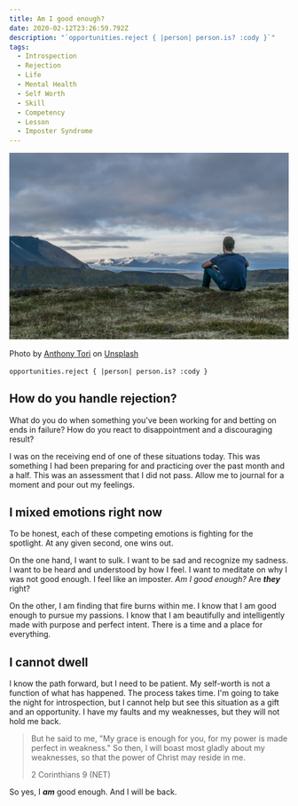 ```yaml
---
title: Am I good enough?
date: 2020-02-12T23:26:59.792Z
description: "`opportunities.reject { |person| person.is? :cody }`"
tags:
  - Introspection
  - Rejection
  - Life
  - Mental Health
  - Self Worth
  - Skill
  - Competency
  - Lesson
  - Imposter Syndrome
---
```


![Photo by Anthony Tori on Unsplash](./hero-image.jpg)

<figcaption>
  Photo by <a href="https://unsplash.com/@anthonytori">Anthony Tori</a> on <a href="https://unsplash.com/s/photos/thinking">Unsplash</a>
</figcaption>

`opportunities.reject { |person| person.is? :cody }`

## How do you handle rejection?

What do you do when something you've been working for and betting on ends in failure?
How do you react to disappointment and a discouraging result?

I was on the receiving end of one of these situations today.
This was something I had been preparing for and practicing over the past month and a half.
This was an assessment that I did not pass.
Allow me to journal for a moment and pour out my feelings.

## I mixed emotions right now

To be honest, each of these competing emotions is fighting for the spotlight.
At any given second, one wins out.

On the one hand, I want to sulk.
I want to be sad and recognize my sadness.
I want to be heard and understood by how I feel.
I want to meditate on why I was not good enough.
I feel like an imposter.
_Am I good enough?_
Are **_they_** right?

On the other, I am finding that fire burns within me.
I know that I am good enough to pursue my passions.
I know that I am beautifully and intelligently made with purpose and perfect intent.
There is a time and a place for everything.

## I cannot dwell

I know the path forward, but I need to be patient.
My self-worth is not a function of what has happened.
The process takes time.
I'm going to take the night for introspection, but I cannot help but see this situation as a gift and an opportunity.
I have my faults and my weaknesses, but they will not hold me back.

> But he said to me, "My grace is enough for you, for my power is made perfect in weakness."
> So then, I will boast most gladly about my weaknesses, so that the power of Christ may reside in me.
>
> 2 Corinthians 9 (NET)

So yes, I **_am_** good enough.
And I will be back.
